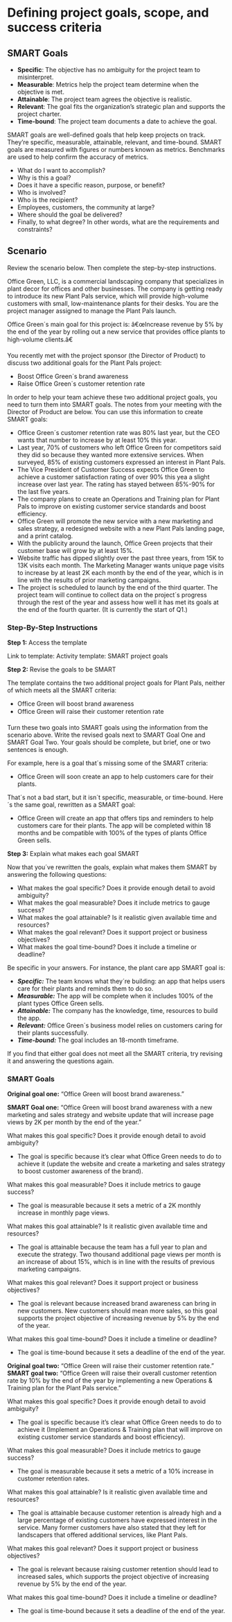 # Defining project goals, scope, and success criteria

## SMART Goals
* __Specific__: The objective has no ambiguity for the project team to misinterpret. 
* __Measurable__: Metrics help the project team determine when the objective is met.
* __Attainable__: The project team agrees the objective is realistic.
* __Relevant__: The goal fits the organization’s strategic plan and supports the project charter.
* __Time-bound__: The project team documents a date to achieve the goal.

SMART goals are well-defined goals that help keep projects on track. They’re specific, measurable, attainable, relevant, and time-bound. SMART goals are measured with figures or numbers known as metrics. Benchmarks are used to help confirm the accuracy of metrics.

* What do I want to accomplish?
* Why is this a goal?
* Does it have a specific reason, purpose, or benefit?
* Who is involved?
* Who is the recipient?
* Employees, customers, the community at large?
* Where should the goal be delivered?
* Finally, to what degree? In other words, what are the requirements and constraints? 

## Scenario

Review the scenario below. Then complete the step-by-step instructions.

Office Green, LLC, is a commercial landscaping company that specializes in plant decor for offices and other businesses. The company is getting ready to introduce its new Plant Pals service, which will provide high-volume customers with small, low-maintenance plants for their desks. You are the project manager assigned to manage the Plant Pals launch.

Office Green´s main goal for this project is: â€œIncrease revenue by 5% by the end of the year by rolling out a new service that provides office plants to high-volume clients.â€

You recently met with the project sponsor (the Director of Product) to discuss two additional goals for the Plant Pals project:

* Boost Office Green´s brand awareness
* Raise Office Green´s customer retention rate

In order to help your team achieve these two additional project goals, you need to turn them into SMART goals. The notes from your meeting with the Director of Product are below. You can use this information to create SMART goals:

* Office Green´s customer retention rate was 80% last year, but the CEO wants that number to increase by at least 10% this year.
* Last year, 70% of customers who left Office Green for competitors said they did so because they wanted more extensive services. When surveyed, 85% of existing customers expressed an interest in Plant Pals.
* The Vice President of Customer Success expects Office Green to achieve a customer satisfaction rating of over 90% this yea a slight increase over last year. The rating has stayed between 85%-90% for the last five years.
* The company plans to create an Operations and Training plan for Plant Pals to improve on existing customer service standards and boost efficiency.
* Office Green will promote the new service with a new marketing and sales strategy, a redesigned website with a new Plant Pals landing page, and a print catalog. 
* With the publicity around the launch, Office Green projects that their customer base will grow by at least 15%.
* Website traffic has dipped slightly over the past three years, from 15K to 13K visits each month. The Marketing Manager wants unique page visits to increase by at least 2K each month by the end of the year, which is in line with the results of prior marketing campaigns.
* The project is scheduled to launch by the end of the third quarter. The project team will continue to collect data on the project´s progress through the rest of the year and assess how well it has met its goals at the end of the fourth quarter. (It is currently the start of Q1.)

### Step-By-Step Instructions

__Step 1:__ Access the template

Link to template: Activity template: SMART project goals


__Step 2:__ Revise the goals to be SMART

The template contains the two additional project goals for Plant Pals, neither of which meets all the SMART criteria:

* Office Green will boost brand awareness
* Office Green will raise their customer retention rate

Turn these two goals into SMART goals using the information from the scenario above. Write the revised goals next to SMART Goal One and SMART Goal Two. Your goals should be complete, but brief, one or two sentences is enough.

For example, here is a goal that´s missing some of the SMART criteria:

* Office Green will soon create an app to help customers care for their plants.

That´s not a bad start, but it isn´t specific, measurable, or time-bound. Here´s the same goal, rewritten as a SMART goal:

* Office Green will create an app that offers tips and reminders to help customers care for their plants. The app will be completed within 18 months and be compatible with 100% of the types of plants Office Green sells.

__Step 3:__ Explain what makes each goal SMART

Now that you´ve rewritten the goals, explain what makes them SMART by answering the following questions:
* What makes the goal specific? Does it provide enough detail to avoid ambiguity?
* What makes the goal measurable? Does it include metrics to gauge success?
* What makes the goal attainable? Is it realistic given available time and resources?
* What makes the goal relevant? Does it support project or business objectives?
* What makes the goal time-bound? Does it include a timeline or deadline?

Be specific in your answers. For instance, the plant care app SMART goal is:
* ___Specific:___ The team knows what they´re building: an app that helps users care for their plants and reminds them to do so. 
* ___Measurable:___ The app will be complete when it includes 100% of the plant types Office Green sells.
* ___Attainable:___ The company has the knowledge, time, resources to build the app. 
* ___Relevant:___ Office Green´s business model relies on customers caring for their plants successfully. 
* ___Time-bound:___ The goal includes an 18-month timeframe.

If you find that either goal does not meet all the SMART criteria, try revising it and answering the questions again.

### SMART Goals
__Original goal one:__ “Office Green will boost brand awareness.”

__SMART Goal one:__ “Office Green will boost brand awareness with a new marketing
and sales strategy and website update that will increase page views by 2K per
month by the end of the year.”

What makes this goal specific? Does it provide enough detail to avoid
ambiguity?
* The goal is specific because it’s clear what Office Green needs to do to achieve it
(update the website and create a marketing and sales strategy to boost customer awareness
of the brand).

What makes this goal measurable? Does it include metrics to gauge success?
* The goal is measurable because it sets a metric of a 2K monthly increase in
monthly page views.

What makes this goal attainable? Is it realistic given available time and
resources?
* The goal is attainable because the team has a full year to plan and execute the
strategy. Two thousand additional page views per month is an increase of about 15%, which is
in line with the results of previous marketing campaigns.

What makes this goal relevant? Does it support project or business objectives?
* The goal is relevant because increased brand awareness can bring in new
customers. New customers should mean more sales, so this goal supports the project
objective of increasing revenue by 5% by the end of the year.

What makes this goal time-bound? Does it include a timeline or deadline?
* The goal is time-bound because it sets a deadline of the end of the year.

__Original goal two:__ “Office Green will raise their customer retention rate.”
__SMART goal two:__ “Office Green will raise their overall customer retention rate by
10% by the end of the year by implementing a new Operations & Training plan for
the Plant Pals service.”

What makes this goal specific? Does it provide enough detail to avoid
ambiguity?
* The goal is specific because it’s clear what Office Green needs to do to achieve it
(Implement an Operations & Training plan that will improve on existing customer service
standards and boost efficiency).

What makes this goal measurable? Does it include metrics to gauge success?
* The goal is measurable because it sets a metric of a 10% increase in customer
retention rates.

What makes this goal attainable? Is it realistic given available time and
resources?
* The goal is attainable because customer retention is already high and a large
percentage of existing customers have expressed interest in the service. Many former
customers have also stated that they left for landscapers that offered additional services, like
Plant Pals.

What makes this goal relevant? Does it support project or business objectives?
* The goal is relevant because raising customer retention should lead to increased
sales, which supports the project objective of increasing revenue by 5% by the end of the
year.

What makes this goal time-bound? Does it include a timeline or deadline?
* The goal is time-bound because it sets a deadline of the end of the year.

